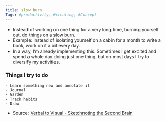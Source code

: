 ```yaml
---
title: slow burn
Tags: #productivity, #creating, #Concept
---
```


- Instead of working on one thing for a very long time, burning yourself out, do things on a slow burn.
- Example: instead of isolating yourself on a cabin for a month to write a book, work on it a bit every day.
- In a way, I’m already implementing this. Sometimes I get excited and spend a whole day doing just one thing, but on most days I try to diversify my activities.
### Things I try to do
	- Learn something new and annotate it
	- Journal
	- Garden
	- Track habits
	- Draw
- Source: [Verbal to Visual - Sketchnoting the Second Brain](https://youtu.be/YY-HMt0v5c4)